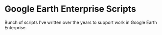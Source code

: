 Google Earth Enterprise Scripts
===========

Bunch of scripts I've written over the years to support work in Google Earth Enterprise.
